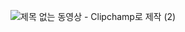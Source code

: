 ![제목 없는 동영상 - Clipchamp로 제작 (2)](https://github.com/user-attachments/assets/8b5268bf-f44d-4a94-9d2a-56a41e47fb00)
